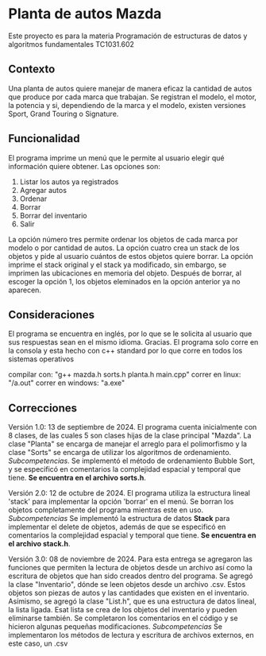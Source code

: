 # Planta de autos Mazda

Este proyecto es para la materia Programación de estructuras de datos y algoritmos fundamentales TC1031.602

## Contexto

Una planta de autos quiere manejar de manera eficaz la cantidad de autos que produce por cada marca que trabajan. Se registran el modelo, el motor, la potencia y si, dependiendo de la marca y el modelo, existen versiones Sport, Grand Touring o Signature.

## Funcionalidad

El programa imprime un menú que le permite al usuario elegir qué información quiere obtener. Las opciones son:
1. Listar los autos ya registrados
2. Agregar autos
3. Ordenar
4. Borrar
5. Borrar del inventario
6. Salir

La opción número tres permite ordenar los objetos de cada marca por modelo o por cantidad de autos. La opción cuatro crea un stack de los objetos y pide al usuario cuántos de estos objetos quiere borrar. La opción imprime el stack original y el stack ya modificado, sin embargo, se imprimen las ubicaciones en memoria del objeto. Después de borrar, al escoger la opción 1, los objetos eleminados en la opción anterior ya no aparecen.

## Consideraciones
El programa se encuentra en inglés, por lo que se le solicita al usuario que sus respuestas sean en el mismo idioma. Gracias. El programa solo corre en la consola y esta hecho con c++ standard por lo que corre en todos los sistemas operativos

compilar con: "g++ mazda.h sorts.h planta.h main.cpp"
correr en linux: "/a.out"
correr en windows: "a.exe"

## Correcciones

Versión 1.0: 13 de septiembre de 2024. El programa cuenta inicialmente con 8 clases, de las cuales 5 son clases hijas de la clase principal "Mazda". La clase "Planta" se encarga de manejar el arreglo para el polimorfismo y la clase "Sorts" se encarga de utilizar los algoritmos de ordenamiento.
*Subcompetencias*. Se implementó el método de ordenamiento Bubble Sort, y se especificó en comentarios la complejidad espacial y temporal que tiene. **Se encuentra en el archivo sorts.h**. 

Versión 2.0: 12 de octubre de 2024. El programa utiliza la estructura lineal 'stack' para implementar la opción 'borrar' en el menú. Se borran los objetos completamente del programa mientras este en uso.
*Subcompetencias* Se implementó la estructura de datos **Stack** para implementar el delete de objetos, además de que se especificó en comentarios la complejidad espacial y temporal que tiene. **Se encuentra en el archivo stack.h**.

Versión 3.0: 08 de noviembre de 2024. Para esta entrega se agregaron las funciones que permiten la lectura de objetos desde un archivo así como la escritura de objetos que han sido creados dentro del programa. Se agregó la clase "Inventario", dónde se leen objetos desde un archivo .csv. Estos objetos son piezas de autos y las cantidades que existen en el inventario. Asímismo, se agregó la clase "List.h", que es una estructura de datos lineal, la lista ligada. Esat lista se crea de los objetos del inventario y pueden eliminarse también. Se completaron los comentarios en el código y se hicieron algunas pequeñas modificaciones. 
*Subcompetencias* Se implementaron los métodos de lectura y escritura de archivos externos, en este caso, un .csv
